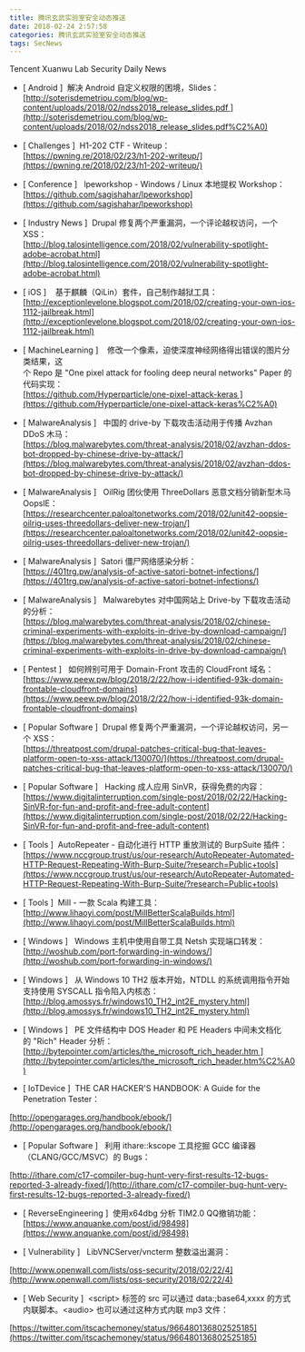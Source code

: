 ```yaml
---
title: 腾讯玄武实验室安全动态推送
date: 2018-02-24 2:57:58
categories: 腾讯玄武实验室安全动态推送
tags: SecNews
---
```


Tencent Xuanwu Lab Security Daily News  
* [ Android ]  解决 Android 自定义权限的困境，Slides：   
[http://soterisdemetriou.com/blog/wp-content/uploads/2018/02/ndss2018_release_slides.pdf ](http://soterisdemetriou.com/blog/wp-content/uploads/2018/02/ndss2018_release_slides.pdf%C2%A0)  

* [ Challenges ]  H1-202 CTF - Writeup：   
[https://pwning.re/2018/02/23/h1-202-writeup/](https://pwning.re/2018/02/23/h1-202-writeup/)  

* [ Conference ]   lpeworkshop - Windows / Linux 本地提权 Workshop：   
[https://github.com/sagishahar/lpeworkshop](https://github.com/sagishahar/lpeworkshop)  

* [ Industry News ]  Drupal 修复两个严重漏洞，一个评论越权访问，一个 XSS：   
[http://blog.talosintelligence.com/2018/02/vulnerability-spotlight-adobe-acrobat.html](http://blog.talosintelligence.com/2018/02/vulnerability-spotlight-adobe-acrobat.html)  

* [ iOS ]    基于麒麟（QiLin）套件，自己制作越狱工具：  
[http://exceptionlevelone.blogspot.com/2018/02/creating-your-own-ios-1112-jailbreak.html](http://exceptionlevelone.blogspot.com/2018/02/creating-your-own-ios-1112-jailbreak.html)  

* [ MachineLearning ]    修改一个像素，迫使深度神经网络得出错误的图片分类结果，这个 Repo 是 "One pixel attack for fooling deep neural networks" Paper 的代码实现：   
[https://github.com/Hyperparticle/one-pixel-attack-keras ](https://github.com/Hyperparticle/one-pixel-attack-keras%C2%A0)  

* [ MalwareAnalysis ]   中国的 drive-by 下载攻击活动用于传播 Avzhan DDoS 木马：   
[https://blog.malwarebytes.com/threat-analysis/2018/02/avzhan-ddos-bot-dropped-by-chinese-drive-by-attack/](https://blog.malwarebytes.com/threat-analysis/2018/02/avzhan-ddos-bot-dropped-by-chinese-drive-by-attack/)  

* [ MalwareAnalysis ]   OilRig 团伙使用 ThreeDollars 恶意文档分销新型木马 OopsIE：   
[https://researchcenter.paloaltonetworks.com/2018/02/unit42-oopsie-oilrig-uses-threedollars-deliver-new-trojan/](https://researchcenter.paloaltonetworks.com/2018/02/unit42-oopsie-oilrig-uses-threedollars-deliver-new-trojan/)  

* [ MalwareAnalysis ]  Satori 僵尸网络感染分析：   
[https://401trg.pw/analysis-of-active-satori-botnet-infections/](https://401trg.pw/analysis-of-active-satori-botnet-infections/)  

* [ MalwareAnalysis ]   Malwarebytes 对中国网站上 Drive-by 下载攻击活动的分析：   
[https://blog.malwarebytes.com/threat-analysis/2018/02/chinese-criminal-experiments-with-exploits-in-drive-by-download-campaign/](https://blog.malwarebytes.com/threat-analysis/2018/02/chinese-criminal-experiments-with-exploits-in-drive-by-download-campaign/)  

* [ Pentest ]   如何辨别可用于 Domain-Front 攻击的 CloudFront 域名：   
[https://www.peew.pw/blog/2018/2/22/how-i-identified-93k-domain-frontable-cloudfront-domains](https://www.peew.pw/blog/2018/2/22/how-i-identified-93k-domain-frontable-cloudfront-domains)  

* [ Popular Software ]  Drupal 修复两个严重漏洞，一个评论越权访问，另一个 XSS：   
[https://threatpost.com/drupal-patches-critical-bug-that-leaves-platform-open-to-xss-attack/130070/](https://threatpost.com/drupal-patches-critical-bug-that-leaves-platform-open-to-xss-attack/130070/)  

* [ Popular Software ]   Hacking 成人应用 SinVR，获得免费的内容：   
[https://www.digitalinterruption.com/single-post/2018/02/22/Hacking-SinVR-for-fun-and-profit-and-free-adult-content](https://www.digitalinterruption.com/single-post/2018/02/22/Hacking-SinVR-for-fun-and-profit-and-free-adult-content)  

* [ Tools ]  AutoRepeater - 自动化进行 HTTP 重放测试的 BurpSuite 插件：   
[https://www.nccgroup.trust/us/our-research/AutoRepeater-Automated-HTTP-Request-Repeating-With-Burp-Suite/?research=Public+tools](https://www.nccgroup.trust/us/our-research/AutoRepeater-Automated-HTTP-Request-Repeating-With-Burp-Suite/?research=Public+tools)  

* [ Tools ]  Mill - 一款 Scala 构建工具：   
[http://www.lihaoyi.com/post/MillBetterScalaBuilds.html](http://www.lihaoyi.com/post/MillBetterScalaBuilds.html)  

* [ Windows ]   Windows 主机中使用自带工具 Netsh 实现端口转发：   
[http://woshub.com/port-forwarding-in-windows/](http://woshub.com/port-forwarding-in-windows/)  

* [ Windows ]   从 Windows 10 TH2 版本开始，NTDLL 的系统调用指令开始支持使用 SYSCALL 指令陷入内核态：  
[http://blog.amossys.fr/windows10_TH2_int2E_mystery.html](http://blog.amossys.fr/windows10_TH2_int2E_mystery.html)  

* [ Windows ]   PE 文件结构中 DOS Header 和 PE Headers 中间未文档化的 "Rich" Header 分析：  
[http://bytepointer.com/articles/the_microsoft_rich_header.htm ](http://bytepointer.com/articles/the_microsoft_rich_header.htm%C2%A0)  

* [ IoTDevice ]  THE CAR HACKER'S HANDBOOK: A Guide for the Penetration Tester： 

[http://opengarages.org/handbook/ebook/](http://opengarages.org/handbook/ebook/)  

* [ Popular Software ]   利用 ithare::kscope 工具挖掘 GCC 编译器（CLANG/GCC/MSVC）的 Bugs： 

[http://ithare.com/c17-compiler-bug-hunt-very-first-results-12-bugs-reported-3-already-fixed/](http://ithare.com/c17-compiler-bug-hunt-very-first-results-12-bugs-reported-3-already-fixed/)  

* [ ReverseEngineering ]  使用x64dbg 分析 TIM2.0 QQ撤销功能： 
[https://www.anquanke.com/post/id/98498](https://www.anquanke.com/post/id/98498)  

* [ Vulnerability ]   LibVNCServer/vncterm 整数溢出漏洞： 

[http://www.openwall.com/lists/oss-security/2018/02/22/4](http://www.openwall.com/lists/oss-security/2018/02/22/4)  

* [ Web Security ]  &lt;script&gt; 标签的 src 可以通过 data:;base64,xxxx 的方式内联脚本。&lt;audio&gt; 也可以通过这种方式内联 mp3 文件： 

[https://twitter.com/itscachemoney/status/966480136802525185](https://twitter.com/itscachemoney/status/966480136802525185)  

